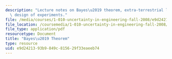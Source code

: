 ```yaml
---
description: "Lecture notes on Bayes\u2019 theorem, extra-terrestrial life, and the\
  \ design of experiments."
file: /media/courses/1-010-uncertainty-in-engineering-fall-2008/e9d2421393b9849c815629f33eaeeb74_app_03.pdf
file_location: /coursemedia/1-010-uncertainty-in-engineering-fall-2008/e9d2421393b9849c815629f33eaeeb74_app_03.pdf
file_type: application/pdf
resourcetype: Document
title: "Bayes\u2019 Theorem"
type: resource
uid: e9d24213-93b9-849c-8156-29f33eaeeb74
---
```


